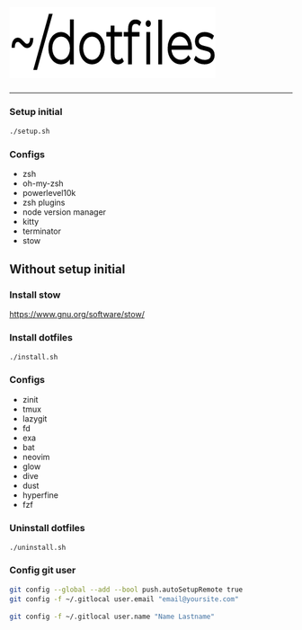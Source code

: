 ![dotfiles-logo](./assets/logo.png)

###

---

### Setup initial

```sh
./setup.sh
```

### Configs

- zsh
- oh-my-zsh
- powerlevel10k
- zsh plugins
- node version manager
- kitty
- terminator
- stow

## Without setup initial

### Install stow

https://www.gnu.org/software/stow/

### Install dotfiles

```
./install.sh
```

### Configs

- zinit
- tmux
- lazygit
- fd
- exa
- bat
- neovim
- glow
- dive
- dust
- hyperfine
- fzf

### Uninstall dotfiles

```
./uninstall.sh
```

### Config git user

```sh
git config --global --add --bool push.autoSetupRemote true
git config -f ~/.gitlocal user.email "email@yoursite.com"
```

```sh
git config -f ~/.gitlocal user.name "Name Lastname"
```
